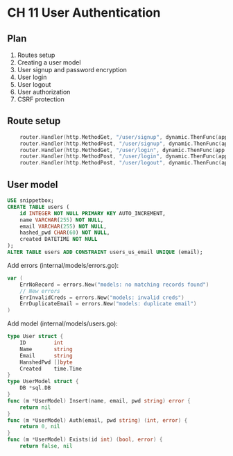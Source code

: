 # CH 11 User Authentication

## Plan 

1. Routes setup
2. Creating a user model 
3. User signup and password encryption
4. User login
5. User logout
6. User authorization
7. CSRF protection 

## Route setup

```go
	router.Handler(http.MethodGet, "/user/signup", dynamic.ThenFunc(app.HandleSignupForm))
	router.Handler(http.MethodPost, "/user/signup", dynamic.ThenFunc(app.HandleSignupPost))
	router.Handler(http.MethodGet, "/user/login", dynamic.ThenFunc(app.HandleLoginForm))
	router.Handler(http.MethodPost, "/user/login", dynamic.ThenFunc(app.HandleLoginPost))
	router.Handler(http.MethodPost, "/user/logout", dynamic.ThenFunc(app.HandleLogoutUser))
```

## User model

```sql
USE snippetbox;
CREATE TABLE users (
    id INTEGER NOT NULL PRIMARY KEY AUTO_INCREMENT,
    name VARCHAR(255) NOT NULL,
    email VARCHAR(255) NOT NULL,
    hashed_pwd CHAR(60) NOT NULL,
    created DATETIME NOT NULL
);
ALTER TABLE users ADD CONSTRAINT users_us_email UNIQUE (email);
```
Add errors (internal/models/errors.go): 
```go
var (
	ErrNoRecord = errors.New("models: no matching records found")
    // New errors
	ErrInvalidCreds = errors.New("models: invalid creds")
	ErrDuplicateEmail = errors.New("models: duplicate email")
)
```
Add model (internal/models/users.go):
```go
type User struct {
	ID         int
	Name       string
	Email      string
	HanshedPwd []byte
	Created    time.Time
}
type UserModel struct {
	DB *sql.DB
}
func (m *UserModel) Insert(name, email, pwd string) error {
	return nil
}
func (m *UserModel) Auth(email, pwd string) (int, error) {
	return 0, nil
}
func (m *UserModel) Exists(id int) (bool, error) {
	return false, nil
```


